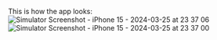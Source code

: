 This is how the app looks:
![Simulator Screenshot - iPhone 15 - 2024-03-25 at 23 37 06](https://github.com/Vedanta-nd1/Todo-App/assets/156882505/c2176922-3d19-4541-b416-68277586d650)
![Simulator Screenshot - iPhone 15 - 2024-03-25 at 23 37 00](https://github.com/Vedanta-nd1/Todo-App/assets/156882505/0d678604-9bd8-4d84-88ae-a3b13ada0525)
